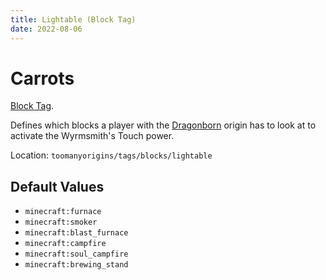 ```yaml
---
title: Lightable (Block Tag)
date: 2022-08-06
---
```

# Carrots

[Block Tag](../tags.md).

Defines which blocks a player with the [Dragonborn](../origins/dragonborn.md) origin has to look at to activate the Wyrmsmith's Touch power.

Location: `toomanyorigins/tags/blocks/lightable`

## Default Values
- `minecraft:furnace`
- `minecraft:smoker`
- `minecraft:blast_furnace`
- `minecraft:campfire`
- `minecraft:soul_campfire`
- `minecraft:brewing_stand`